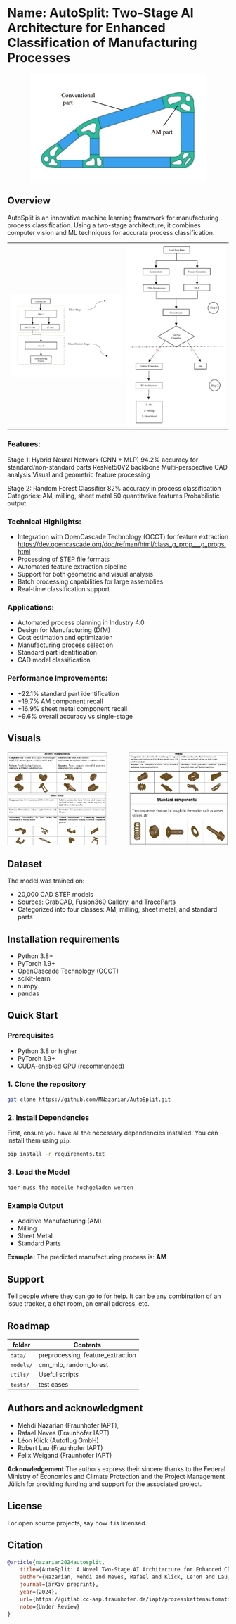 # Name: AutoSplit: Two-Stage AI Architecture for Enhanced Classification of Manufacturing Processes

<div align="center">
  <img src="Images/AutoSplit.png" alt="1111" width="400" />
</div>


## Overview
AutoSplit is an innovative machine learning framework for manufacturing process classification. Using a two-stage architecture, it combines computer vision and ML techniques for accurate process classification.
<table style="border-collapse: collapse; border: none;">
<tr style="border: none;">
<td style="border: none;"><img src="Images/Architecture1.jpg" alt="Architecture diagram" width="450" /></td>
<td style="border: none;"><img src="Images/Architecture.jpg" alt="1111" width="400" /></td>
</tr>
</table>

### Features:

Stage 1: Hybrid Neural Network (CNN + MLP)
94.2% accuracy for standard/non-standard parts
ResNet50V2 backbone
Multi-perspective CAD analysis
Visual and geometric feature processing

Stage 2: Random Forest Classifier
82% accuracy in process classification
Categories: AM, milling, sheet metal
50 quantitative features
Probabilistic output

### Technical Highlights:
- Integration with OpenCascade Technology (OCCT) for feature extraction  
https://dev.opencascade.org/doc/refman/html/class_g_prop___g_props.html
- Processing of STEP file formats
- Automated feature extraction pipeline
- Support for both geometric and visual analysis
- Batch processing capabilities for large assemblies
- Real-time classification support

### Applications:
- Automated process planning in Industry 4.0
- Design for Manufacturing (DfM)
- Cost estimation and optimization
- Manufacturing process selection
- Standard part identification
- CAD model classification

### Performance Improvements:
- +22.1% standard part identification
- +19.7% AM component recall
- +16.9% sheet metal component recall
- +9.6% overall accuracy vs single-stage

## Visuals
<div style="display: flex; justify-content: space-between;">
    <img src="Images/AM.png" alt="AM Process" width="45%">
    <img src="Images/Milling.png" alt="Milling Process" width="45%">
</div>
<div style="display: flex; justify-content: space-between;">
    <img src="Images/Sheet_Metal.png" alt="Sheet Metal Process" width="45%">
    <img src="Images/standard_component.png" alt="Standard Component" width="45%">
</div>

## Dataset
The model was trained on:
- 20,000 CAD STEP models
- Sources: GrabCAD, Fusion360 Gallery, and TraceParts
- Categorized into four classes: AM, milling, sheet metal, and standard parts

## Installation requirements
- Python 3.8+
- PyTorch 1.9+
- OpenCascade Technology (OCCT)
- scikit-learn
- numpy
- pandas
  
## Quick Start

### Prerequisites
- Python 3.8 or higher
- PyTorch 1.9+
- CUDA-enabled GPU (recommended)

### 1. Clone the repository
```bash
git clone https://github.com/MNazarian/AutoSplit.git
```

### 2. Install Dependencies
First, ensure you have all the necessary dependencies installed. You can install them using `pip`:

```bash
pip install -r requirements.txt

```
### 3. Load the Model
```bash
hier muss the modelle hochgeladen werden

```

### Example Output

- Additive Manufacturing (AM)
- Milling
- Sheet Metal
- Standard Parts

**Example:** The predicted manufacturing process is: **AM**



## Support
Tell people where they can go to for help. It can be any combination of an issue tracker, a chat room, an email address, etc.

## Roadmap

| folder     | Contents                 |
|------------|------------------------|
| `data/`    | preprocessing, feature_extraction |
| `models/`  | cnn_mlp, random_forest |
| `utils/`   | Useful scripts     |
| `tests/`   | test cases              |


## Authors and acknowledgment
- Mehdi Nazarian (Fraunhofer IAPT),
- Rafael Neves (Fraunhofer IAPT)
- Léon Klick (Autoflug GmbH)
- Robert Lau (Fraunhofer IAPT)
- Felix Weigand (Fraunhofer IAPT)

**Acknowledgement**
The authors express their sincere thanks to the Federal Ministry of Economics and Climate Protection and the Project Management Jülich for providing funding and support for the associated project.


## License
For open source projects, say how it is licensed.


## Citation

```bibtex
@article{nazarian2024autosplit,
    title={AutoSplit: A Novel Two-Stage AI Architecture for Enhanced Classification of Manufacturing Processes},
    author={Nazarian, Mehdi and Neves, Rafael and Klick, Le'on and Lau, Robert and Weigand, Felix},
    journal={arXiv preprint},
    year={2024},
    url={https://gitlab.cc-asp.fraunhofer.de/iapt/prozesskettenautomatisierung/bauteildesign/autosplit},
    note={Under Review}
}
